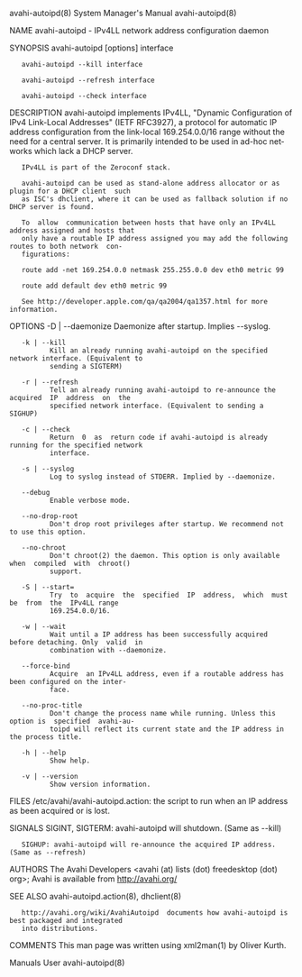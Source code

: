 avahi-autoipd(8)                        System Manager's Manual                       avahi-autoipd(8)

NAME
       avahi-autoipd - IPv4LL network address configuration daemon

SYNOPSIS
       avahi-autoipd [options] interface

       avahi-autoipd --kill interface

       avahi-autoipd --refresh interface

       avahi-autoipd --check interface

DESCRIPTION
       avahi-autoipd  implements  IPv4LL,  "Dynamic  Configuration of IPv4 Link-Local Addresses" (IETF
       RFC3927), a protocol for automatic IP address configuration from the link-local  169.254.0.0/16
       range without the need for a central server. It is primarily intended to be used in ad-hoc net‐
       works which lack a DHCP server.

       IPv4LL is part of the Zeroconf stack.

       avahi-autoipd can be used as stand-alone address allocator or as plugin for a DHCP client  such
       as ISC's dhclient, where it can be used as fallback solution if no DHCP server is found.

       To  allow  communication between hosts that have only an IPv4LL address assigned and hosts that
       only have a routable IP address assigned you may add the following routes to both network  con‐
       figurations:

       route add -net 169.254.0.0 netmask 255.255.0.0 dev eth0 metric 99

       route add default dev eth0 metric 99

       See http://developer.apple.com/qa/qa2004/qa1357.html for more information.

OPTIONS
       -D | --daemonize
              Daemonize after startup. Implies --syslog.

       -k | --kill
              Kill an already running avahi-autoipd on the specified network interface. (Equivalent to
              sending a SIGTERM)

       -r | --refresh
              Tell an already running avahi-autoipd to re-announce the  acquired  IP  address  on  the
              specified network interface. (Equivalent to sending a SIGHUP)

       -c | --check
              Return  0  as  return code if avahi-autoipd is already running for the specified network
              interface.

       -s | --syslog
              Log to syslog instead of STDERR. Implied by --daemonize.

       --debug
              Enable verbose mode.

       --no-drop-root
              Don't drop root privileges after startup. We recommend not to use this option.

       --no-chroot
              Don't chroot(2) the daemon. This option is only available when  compiled  with  chroot()
              support.

       -S | --start=
              Try  to  acquire  the  specified  IP  address,  which  must  be  from  the  IPv4LL range
              169.254.0.0/16.

       -w | --wait
              Wait until a IP address has been successfully acquired before detaching. Only  valid  in
              combination with --daemonize.

       --force-bind
              Acquire  an IPv4LL address, even if a routable address has been configured on the inter‐
              face.

       --no-proc-title
              Don't change the process name while running. Unless this option is  specified  avahi-au‐
              toipd will reflect its current state and the IP address in the process title.

       -h | --help
              Show help.

       -v | --version
              Show version information.

FILES
       /etc/avahi/avahi-autoipd.action:  the  script  to run when an IP address as been acquired or is
       lost.

SIGNALS
       SIGINT, SIGTERM: avahi-autoipd will shutdown. (Same as --kill)

       SIGHUP: avahi-autoipd will re-announce the acquired IP address. (Same as --refresh)

AUTHORS
       The Avahi Developers <avahi (at) lists (dot) freedesktop (dot) org>; Avahi  is  available  from
       http://avahi.org/

SEE ALSO
       avahi-autoipd.action(8), dhclient(8)

       http://avahi.org/wiki/AvahiAutoipd  documents how avahi-autoipd is best packaged and integrated
       into distributions.

COMMENTS
       This man page was written using xml2man(1) by Oliver Kurth.

Manuals                                          User                                 avahi-autoipd(8)
